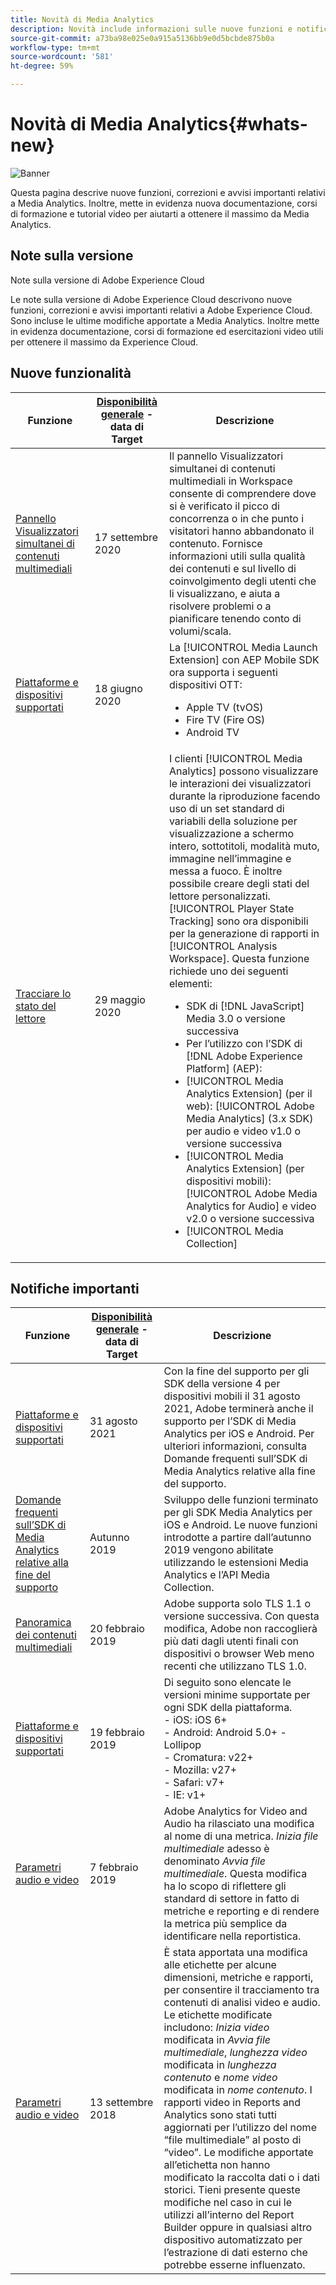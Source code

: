 ```yaml
---
title: Novità di Media Analytics
description: Novità include informazioni sulle nuove funzioni e notifiche.
source-git-commit: a73ba98e025e0a915a5136bb9e0d5bcbde875b0a
workflow-type: tm+mt
source-wordcount: '581'
ht-degree: 59%

---
```



# Novità di Media Analytics{#whats-new}

![Banner](assets/media_analytics_banner.png)


Questa pagina descrive nuove funzioni, correzioni e avvisi importanti relativi a Media Analytics. Inoltre, mette in evidenza nuova documentazione, corsi di formazione e tutorial video per aiutarti a ottenere il massimo da Media Analytics.


## Note sulla versione

Note sulla versione di Adobe Experience Cloud

Le note sulla versione di Adobe Experience Cloud descrivono nuove funzioni, correzioni e avvisi importanti relativi a Adobe Experience Cloud. Sono incluse le ultime modifiche apportate a Media Analytics. Inoltre mette in evidenza documentazione, corsi di formazione ed esercitazioni video utili per ottenere il massimo da Experience Cloud.

## Nuove funzionalità

| Funzione | [Disponibilità generale](https://experienceleague.adobe.com/docs/analytics/release-notes/releases.html?lang=it) - data di Target | Descrizione |
| ----------- | ---------- | ---------- |
| [Pannello Visualizzatori simultanei di contenuti multimediali](media-reports/media-workspace-panels/media-concurrent-viewers.md) | 17 settembre 2020 | Il pannello Visualizzatori simultanei di contenuti multimediali in Workspace consente di comprendere dove si è verificato il picco di concorrenza o in che punto i visitatori hanno abbandonato il contenuto. Fornisce informazioni utili sulla qualità dei contenuti e sul livello di coinvolgimento degli utenti che li visualizzano, e aiuta a risolvere problemi o a pianificare tenendo conto di volumi/scala. |
| [Piattaforme e dispositivi supportati](../getting-started/supported-devices.md) | 18 giugno 2020 | La [!UICONTROL Media Launch Extension] con AEP Mobile SDK ora supporta i seguenti dispositivi OTT:<ul><li>Apple TV (tvOS)</li><li>Fire TV (Fire OS)</li><li>Android TV</li></ul> |
| [Tracciare lo stato del lettore](https://experienceleague.adobe.com/docs/media-analytics/using/player-state-tracking/player-state-overview.html) | 29 maggio 2020 | I clienti [!UICONTROL Media Analytics] possono visualizzare le interazioni dei visualizzatori durante la riproduzione facendo uso di un set standard di variabili della soluzione per visualizzazione a schermo intero, sottotitoli, modalità muto, immagine nell’immagine e messa a fuoco. È inoltre possibile creare degli stati del lettore personalizzati. [!UICONTROL Player State Tracking] sono ora disponibili per la generazione di rapporti in [!UICONTROL Analysis Workspace]. Questa funzione richiede uno dei seguenti elementi: <ul><li>SDK di [!DNL JavaScript] Media 3.0 o versione successiva</li><li>Per l’utilizzo con l’SDK di [!DNL Adobe Experience Platform] (AEP):</li><li>[!UICONTROL Media Analytics Extension] (per il web): [!UICONTROL Adobe Media Analytics] (3.x SDK) per audio e video v1.0 o versione successiva</li><li>[!UICONTROL Media Analytics Extension] (per dispositivi mobili): [!UICONTROL Adobe Media Analytics for Audio] e video v2.0 o versione successiva</li><li>[!UICONTROL Media Collection]</li></ul> |


## Notifiche importanti

| Funzione | [Disponibilità generale](https://experienceleague.adobe.com/docs/analytics/landing/an-releases.html) - data di Target | Descrizione |
| ----------- | ---------- | ---------- |
| [Piattaforme e dispositivi supportati](../getting-started/supported-devices.md) | 31 agosto 2021 | Con la fine del supporto per gli SDK della versione 4 per dispositivi mobili il 31 agosto 2021, Adobe terminerà anche il supporto per l’SDK di Media Analytics per iOS e Android. Per ulteriori informazioni, consulta Domande frequenti sull’SDK di Media Analytics relative alla fine del supporto. |
| [Domande frequenti sull’SDK di Media Analytics relative alla fine del supporto](sdk-implement/end-of-support-faqs.md) | Autunno 2019 | Sviluppo delle funzioni terminato per gli SDK Media Analytics per iOS e Android.  Le nuove funzioni introdotte a partire dall’autunno 2019 vengono abilitate utilizzando le estensioni Media Analytics e l’API Media Collection. |
| [Panoramica dei contenuti multimediali](media-overview.md) | 20 febbraio 2019 | Adobe supporta solo TLS 1.1 o versione successiva. Con questa modifica, Adobe non raccoglierà più dati dagli utenti finali con dispositivi o browser Web meno recenti che utilizzano TLS 1.0. |
| [Piattaforme e dispositivi supportati](../getting-started/supported-devices.md) | 19 febbraio 2019 | Di seguito sono elencate le versioni minime supportate per ogni SDK della piattaforma. <br>- iOS: iOS 6+ <br>- Android: Android 5.0+ - Lollipop <br>- Cromatura: v22+<br>- Mozilla: v27+<br>- Safari: v7+<br>- IE: v1+ |
| [Parametri audio e video ](metrics-and-metadata/audio-video-parameters.md) | 7 febbraio 2019 | Adobe Analytics for Video and Audio ha rilasciato una modifica al nome di una metrica. <i>Inizia file multimediale</i> adesso è denominato <i>Avvia file multimediale</i>. Questa modifica ha lo scopo di riflettere gli standard di settore in fatto di metriche e reporting e di rendere la metrica più semplice da identificare nella reportistica. |
| [Parametri audio e video ](metrics-and-metadata/audio-video-parameters.md) | 13 settembre 2018 | È stata apportata una modifica alle etichette per alcune dimensioni, metriche e rapporti, per consentire il tracciamento tra contenuti di analisi video e audio. Le etichette modificate includono: *Inizia video* modificata in *Avvia file multimediale*, *lunghezza video* modificata in *lunghezza contenuto* e *nome video* modificata in *nome contenuto*. I rapporti video in Reports and Analytics sono stati tutti aggiornati per l’utilizzo del nome “file multimediale” al posto di “video”. Le modifiche apportate all’etichetta non hanno modificato la raccolta dati o i dati storici. Tieni presente queste modifiche nel caso in cui le utilizzi all’interno del Report Builder oppure in qualsiasi altro dispositivo automatizzato per l’estrazione di dati esterno che potrebbe esserne influenzato. |




<!-- | title | date | description | -->
